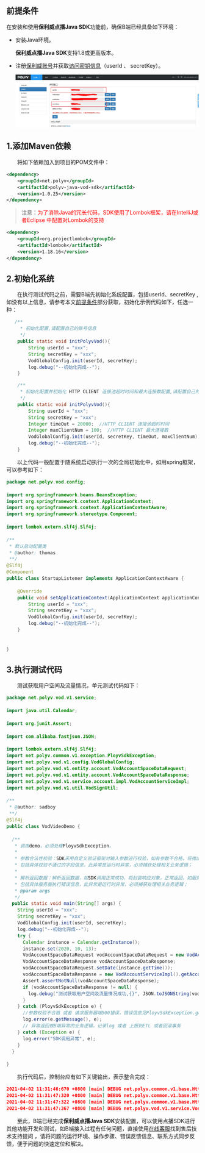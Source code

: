 ## 前提条件

在安装和使用**保利威点播Java SDK**功能前，确保B端已经具备如下环境：

- 安装Java环境。

  **保利威点播Java SDK**支持1.8或更高版本。

- 注册[保利威账号](https://www.polyv.net/)并获取[访问密钥信息](https://my.polyv.net/secure/setting/api)（userId  、 secretKey）。            

  
  
  ![Dingtalk_20210402101606](../img/Dingtalk_20210402101606.jpg)
  
## 1.添加Maven依赖  

&emsp;&emsp;将如下依赖加入到项目的POM文件中： 

```xml
<dependency>
    <groupId>net.polyv</groupId>
    <artifactId>polyv-java-vod-sdk</artifactId>
    <version>1.0.25</version>
</dependency> 
```

> 注意：<font color=#FF0000 >为了消除Java的冗长代码，SDK使用了Lombok框架，请在IntelliJ或者Eclipse 中配置对Lombok的支持</font>

```xml
<dependency>
    <groupId>org.projectlombok</groupId>
    <artifactId>lombok</artifactId>
    <version>1.18.16</version>
</dependency>
```

## 2.初始化系统

&emsp;&emsp;在执行测试代码之前，需要B端先初始化系统配置，包括userId、secretKey , 如没有以上信息，请参考本文[前提条件](/quick_start?id=前提条件)部分获取，初始化示例代码如下，任选一种：

````java
   /**
     * 初始化配置,请配置自己的账号信息
     */
    public static void initPolyvVod(){
        String userId = "xxx";
        String secretKey = "xxx";
        VodGlobalConfig.init(userId, secretKey);
        log.debug("--初始化完成--");
    }
````
````java
 	/**
     * 初始化配置并初始化 HTTP CLIENT 连接池超时时间和最大连接数配置,请配置自己的账号信息
     */
    public static void initPolyvVod(){
        String userId = "xxx";
        String secretKey = "xxx";
        Integer timeOut = 20000;  //HTTP CLIENT 连接池超时时间
        Integer maxClientNum = 100;  //HTTP CLIENT 最大连接数      
        VodGlobalConfig.init(userId, secretKey, timeOut, maxClientNum);
        log.debug("--初始化完成--");
    }
````

&emsp;&emsp;以上代码一般配置于随系统启动执行一次的全局初始化中，如用spring框架，可以参考如下：

````java
package net.polyv.vod.config;

import org.springframework.beans.BeansException;
import org.springframework.context.ApplicationContext;
import org.springframework.context.ApplicationContextAware;
import org.springframework.stereotype.Component;

import lombok.extern.slf4j.Slf4j;

/**
 * 默认启动配置类
 * @author: thomas
 **/
@Slf4j
@Component
public class StartupListener implements ApplicationContextAware {
    
    @Override
    public void setApplicationContext(ApplicationContext applicationContext) throws BeansException {
        String userId = "xxx";
        String secretKey = "xxx";
        VodGlobalConfig.init(userId, secretKey);
        log.debug("--初始化完成--");
    }
    
    
}
````

## 3.执行测试代码

&emsp;&emsp;测试获取用户空间及流量情况，单元测试代码如下：

```java
package net.polyv.vod.v1.service;

import java.util.Calendar;

import org.junit.Assert;

import com.alibaba.fastjson.JSON;

import lombok.extern.slf4j.Slf4j;
import net.polyv.common.v1.exception.PloyvSdkException;
import net.polyv.vod.v1.config.VodGlobalConfig;
import net.polyv.vod.v1.entity.account.VodAccountSpaceDataRequest;
import net.polyv.vod.v1.entity.account.VodAccountSpaceDataResponse;
import net.polyv.vod.v1.service.account.impl.VodAccountServiceImpl;
import net.polyv.vod.v1.util.VodSignUtil;

/**
 * @author: sadboy
 **/
@Slf4j
public class VodVideoDemo {

  /**
   * 调用demo，必须处理PloyvSdkException。
   *
   * 参数合法性校验：SDK采用自定义验证框架对输入参数进行校验，如有参数不合格，将抛出PloyvSdkException异常，exception的message
   * 包括具体校验不通过的字段信息，此异常是运行时异常，必须捕获处理相关业务逻辑；
   *
   * 解析返回数据：解析返回数据，如SDK调用正常成功，将封装响应对象，正常返回，如服务器返回错误信息，SDK将将抛出PloyvSdkException异常，exception的message
   * 包括具体服务器执行错误信息，此异常是运行时异常，必须捕获处理相关业务逻辑；
   * @param args
   */
  public static void main(String[] args) {
    String userId = "xxx";
    String secretKey = "xxx";
    VodGlobalConfig.init(userId, secretKey);
    log.debug("--初始化完成--");
    try {
      Calendar instance = Calendar.getInstance();
      instance.set(2020, 10, 13);
      VodAccountSpaceDataRequest vodAccountSpaceDataRequest = new VodAccountSpaceDataRequest();
      VodAccountSpaceDataResponse vodAccountSpaceDataResponse;
      vodAccountSpaceDataRequest.setDate(instance.getTime());
      vodAccountSpaceDataResponse = new VodAccountServiceImpl().getAccountSpaceFlow(vodAccountSpaceDataRequest);
      Assert.assertNotNull(vodAccountSpaceDataResponse);
      if (vodAccountSpaceDataResponse != null) {
        log.debug("测试获取用户空间及流量情况成功,{}", JSON.toJSONString(vodAccountSpaceDataResponse));
      }
    } catch (PloyvSdkException e) {
      //参数校验不合格 或者 请求服务器端500错误，错误信息见PloyvSdkException.getMessage()
      log.error(e.getMessage(), e);
      // 异常返回做B端异常的业务逻辑，记录log 或者 上报到ETL 或者回滚事务
    } catch (Exception e) {
      log.error("SDK调用异常", e);
    }
  }

}
```

&emsp;&emsp;执行代码后，控制台应有如下关键输出，表示整合完成：

```json
2021-04-02 11:31:46:670 +0800 [main] DEBUG net.polyv.common.v1.base.HttpUtil - http 请求 url: https://api.polyv.net/v2/user/1b448be323/main , 请求参数: {"date":"2020-11-13","requestId":"f8a5283094714cb58d9aeefa5e00b1b0","sign":"216C1386579861008123892F76C83E28A8D7564E","ptime":"1617334306444"}
2021-04-02 11:31:47:320 +0800 [main] DEBUG net.polyv.common.v1.base.HttpUtil - HTTP请求耗时分析，请求URL: https://api.polyv.net/v2/user/1b448be323/main ， 请求头信息：[{"elements":[{"name":"application/x-www-form-urlencoded","parameterCount":1,"parameters":[{"name":"charset","value":"UTF-8"}]}],"name":"Content-type","value":"application/x-www-form-urlencoded; charset=UTF-8"},{"elements":[{"name":"1b448be323","parameterCount":0,"parameters":[]}],"name":"java-sdk-user-id","value":"1b448be323"},{"elements":[{"name":"JAVA_VOD_SDK","parameterCount":0,"parameters":[]}],"name":"User-Agent","value":"JAVA_VOD_SDK"},{"elements":[{"name":"JAVA_VOD_SDK","parameterCount":0,"parameters":[]}],"name":"source","value":"JAVA_VOD_SDK"},{"elements":[{"name":"1.0.25","parameterCount":0,"parameters":[]}],"name":"version","value":"1.0.25"}] ，   耗时: 556 ms
2021-04-02 11:31:47:322 +0800 [main] DEBUG net.polyv.common.v1.base.HttpUtil - http 请求结果: {"code":200,"status":"success","message":"success","data":{"videoCount":43,"totalFlow":21474836480,"usedSpace":0,"usedFlow":0,"totalSpace":21474836480,"userId":"1b448be323","email":"sdk-demo@polyv.net"}}
2021-04-02 11:31:47:367 +0800 [main] DEBUG net.polyv.vod.v1.service.VodVideoDemo - 测试获取用户空间及流量情况成功,{"email":"sdk-demo@polyv.net","totalFlow":21474836480,"totalSpace":21474836480,"usedFlow":0,"usedSpace":0,"userId":"1b448be323"}
```

&emsp;&emsp;至此，B端已经完成**保利威点播Java SDK**安装配置，可以使用点播SDK进行其他功能开发和测试，如B端接入过程有任何问题，直接使用<a href="javascript:void(0);" onclick="$('#zhichiBtnBox').click()">在线客服</a>找到售后技术支持提问 ，请将问题的运行环境、操作步骤、错误反馈信息、联系方式同步反馈，便于问题的快速定位和解决。 
















